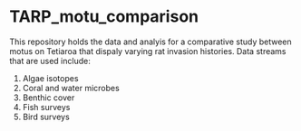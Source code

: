 # TARP_motu_comparison

This repository holds the data and analyis for a comparative study between motus on Tetiaroa that dispaly varying rat invasion histories. 
Data streams that are used include: 
1) Algae isotopes
2) Coral and water microbes
3) Benthic cover
4) Fish surveys
5) Bird surveys
